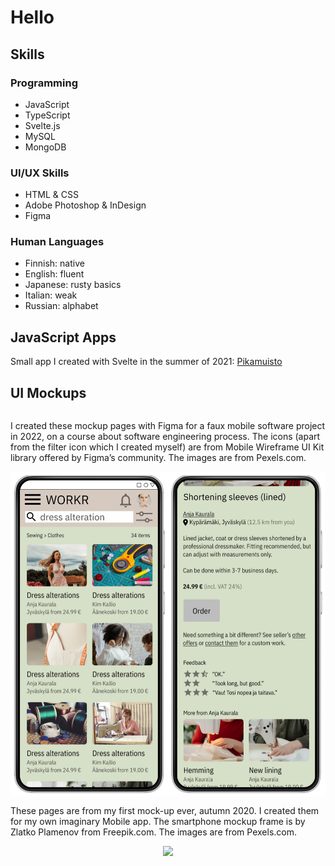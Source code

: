 # Hello

## Skills

### Programming

- JavaScript
- TypeScript
- Svelte.js
- MySQL
- MongoDB

### UI/UX Skills

- HTML & CSS
- Adobe Photoshop & InDesign
- Figma

### Human Languages

- Finnish: native
- English: fluent
- Japanese: rusty basics
- Italian: weak
- Russian: alphabet

## JavaScript Apps

Small app I created with Svelte in the summer of 2021: [Pikamuisto](https://github.com/ruulnoke/pikamuisto)

## UI Mockups

<style>
.container {
  display:flex;
  flex-flow: row wrap;
  justify-content: space-around;
}

.container img {
  max-width: 100%;
  border: none;
}
</style>

<div class="container">

I created these mockup pages with Figma for a faux mobile software project in 2022, on a course about software engineering process. The icons (apart from the filter icon which I created myself) are from Mobile Wireframe UI Kit library offered by Figma’s community. The images are from Pexels.com.

  <img src="images/school-project-figma-mockups.png">

These pages are from my first mock-up ever, autumn 2020. I created them for my own imaginary Mobile app. The smartphone mockup frame is by Zlatko Plamenov from Freepik.com. The images are from Pexels.com.

  <img src="images/my-first-mockup.png">

</div>
